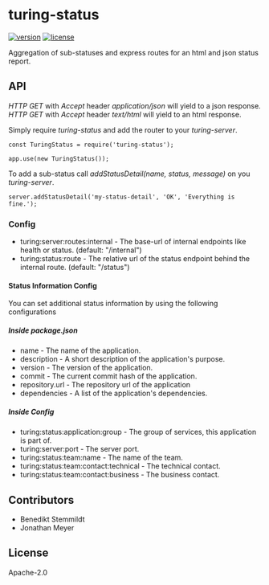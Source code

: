 # turing-status

[![version](https://img.shields.io/npm/v/turing-status.svg)](https://www.npmjs.com/package/turing-status) [![license](https://img.shields.io/npm/l/turing-status.svg)](./LICENSE)

Aggregation of sub-statuses and express routes for an html and json status report.

## API

_HTTP GET_ with _Accept_ header _application/json_ will yield to a json response.<br/>
_HTTP GET_ with _Accept_ header _text/html_ will yield to an html response.

Simply require _turing-status_ and add the router to your _turing-server_.

    const TuringStatus = require('turing-status');

    app.use(new TuringStatus());

To add a sub-status call _addStatusDetail(name, status, message)_ on you _turing-server_.

    server.addStatusDetail('my-status-detail', 'OK', 'Everything is fine.');

### Config

- turing:server:routes:internal - The base-url of internal endpoints like health or status. (default: "/internal")
- turing:status:route - The relative url of the status endpoint behind the internal route. (default: "/status")

#### Status Information Config

You can set additional status information by using the following configurations

##### Inside package.json

- name - The name of the application.
- description - A short description of the application's purpose.
- version - The version of the application.
- commit - The current commit hash of the application.
- repository.url - The repository url of the application
- dependencies - A list of the application's dependencies.

##### Inside Config

- turing:status:application:group - The group of services, this application is part of.
- turing:server:port - The server port.
- turing:status:team:name - The name of the team.
- turing:status:team:contact:technical - The technical contact.
- turing:status:team:contact:business - The business contact.

## Contributors

- Benedikt Stemmildt
- Jonathan Meyer

## License

Apache-2.0
